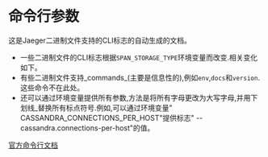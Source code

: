 # 命令行参数

这是Jaeger二进制文件支持的CLI标志的自动生成的文档。

* 一些二进制文件的CLI标志根据`SPAN_STORAGE_TYPE`环境变量而改变.相关变化如下。
* 有些二进制文件支持_commands_\(主要是信息性的\),例如`env`,`docs`和`version`.这些命令不在此处。
* 还可以通过环境变量提供所有参数,方法是将所有字母更改为大写字母,并用下划线\_替换所有标点符号.例如,可以通过环境变量" CASSANDRA\_CONNECTIONS\_PER\_HOST"提供标志" --cassandra.connections-per-host"的值。

[官方命令行文档](https://www.jaegertracing.io/docs/1.14/cli/)

